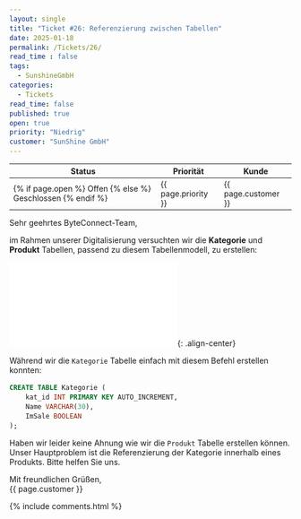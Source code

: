 ```yaml
---
layout: single
title: "Ticket #26: Referenzierung zwischen Tabellen"
date: 2025-01-18
permalink: /Tickets/26/
read_time : false
tags:
  - SunshineGmbH
categories:
  - Tickets
read_time: false
published: true
open: true
priority: "Niedrig"
customer: "SunShine GmbH"
---
```


| Status | Priorität | Kunde |
|--------|----------|--------|
| {% if page.open %} Offen {% else %} Geschlossen {% endif %} | {{ page.priority }} | {{ page.customer }} |


Sehr geehrtes ByteConnect-Team,

im Rahmen unserer Digitalisierung versuchten wir die **Kategorie** und **Produkt** Tabellen, passend zu diesem Tabellenmodell, zu erstellen:

![image-center](/assets/images/26_tbModel.pdf){: .align-center}

Während wir die `Kategorie` Tabelle einfach mit diesem Befehl erstellen konnten:

```sql
CREATE TABLE Kategorie (
    kat_id INT PRIMARY KEY AUTO_INCREMENT,
    Name VARCHAR(30),
    ImSale BOOLEAN
);
````

Haben wir leider keine Ahnung wie wir die `Produkt` Tabelle erstellen können.
Unser Hauptproblem ist die Referenzierung der Kategorie innerhalb eines Produkts.
Bitte helfen Sie uns.

Mit freundlichen Grüßen,  
{{ page.customer }}

{% include comments.html %}